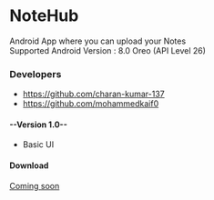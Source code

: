 # NoteHub <br>
Android App where you can upload your Notes<br>
Supported Android Version : 8.0 Oreo (API Level 26) <br>

### Developers <br>
* https://github.com/charan-kumar-137
* https://github.com/mohammedkaif0

#### --Version 1.0--<br>
* Basic UI <br>

#### Download <br>

[Coming soon](https://github.com/charan-kumar-137/NoteHub) <br>
